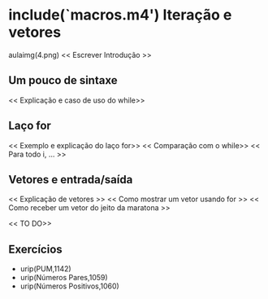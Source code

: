 include(`macros.m4')
Iteração e vetores
==================
aulaimg(4.png)
<< Escrever Introdução >>

Um pouco de sintaxe
-------------------
<< Explicação e caso de uso do while>>

Laço for
--------
<< Exemplo e explicação do laço for>>
<< Comparação com o while>>
<< Para todo i, ... >>

Vetores e entrada/saída
-----------------------
<< Explicação de vetores >>
<< Como mostrar um vetor usando for >>
<< Como receber um vetor do jeito da maratona >>

<< TO DO>>

Exercícios
----------
* urip(PUM,1142)
* urip(Números Pares,1059)
* urip(Números Positivos,1060)

<!-- Imagens usadas -->
<!-- -------------- -->
